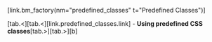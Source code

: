 [link.bm_factory(nm="predefined_classes" t="Predefined Classes")]

[tab.<][tab.<][link.predefined_classes.link] - **Using predefined CSS classes**[tab.>][tab.>][b]
